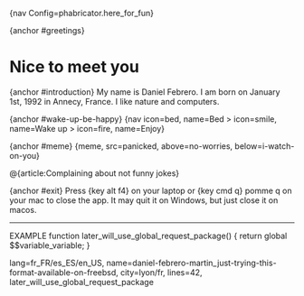 {nav Config=phabricator.here_for_fun}

{anchor #greetings}

# Nice to meet you

{anchor #introduction}
My name is Daniel Febrero. I am born on January 1st, 1992 in Annecy, France.
I like nature and computers.

{anchor #wake-up-be-happy}
{nav icon=bed, name=Bed >
icon=smile, name=Wake up >
icon=fire, name=Enjoy}

{anchor #meme}
{meme, src=panicked, above=no-worries, below=i-watch-on-you}

@{article:Complaining about not funny jokes}

{anchor #exit}
Press {key alt f4} on your laptop or {key cmd q} pomme q on your mac to close the app. It may quit it on Windows, but just close it on macos.

---

EXAMPLE
function later_will_use_global_request_package() {
return global $$variable_variable;
}

lang=fr_FR/es_ES/en_US, name=daniel-febrero-martin_just-trying-this-format-available-on-freebsd, city=lyon/fr, lines=42, later_will_use_global_request_package
